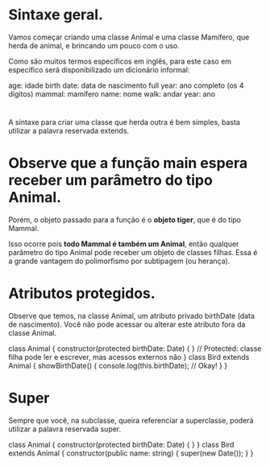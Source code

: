 # Sintaxe geral.

Vamos começar criando uma classe Animal e uma classe Mamífero, que herda de animal, e brincando um pouco com o uso.

Como são muitos termos específicos em inglês, para este caso em específico será disponibilizado um dicionário informal:

age: idade
birth date: data de nascimento
full year: ano completo (os 4 dígitos)
mammal: mamífero
name: nome
walk: andar
year: ano


# 
A sintaxe para criar uma classe que herda outra é bem simples, basta utilizar a palavra reservada extends.

# Observe que a função main espera receber um parâmetro do tipo Animal.
Porém, o objeto passado para a função é o **objeto tiger**, que é do tipo Mammal.

Isso ocorre pois **todo Mammal é também um Animal**, então qualquer parâmetro do tipo Animal pode receber um objeto de classes filhas. Essa é a grande vantagem do polimorfismo por subtipagem (ou herança).


# Atributos protegidos.

Observe que temos, na classe Animal, um atributo privado birthDate (data de nascimento). Você não pode acessar ou alterar este atributo fora da classe Animal.

class Animal {
  constructor(protected birthDate: Date) { } // Protected: classe filha pode ler e escrever, mas acessos externos não
}
class Bird extends Animal {
  showBirthDate() {
    console.log(this.birthDate); // Okay!
  }
}

# Super
Sempre que você, na subclasse, queira referenciar a superclasse, poderá utilizar a palavra reservada super.

class Animal {
  constructor(protected birthDate: Date) { }
}
class Bird extends Animal {
  constructor(public name: string) {
    super(new Date());
  }
} 







